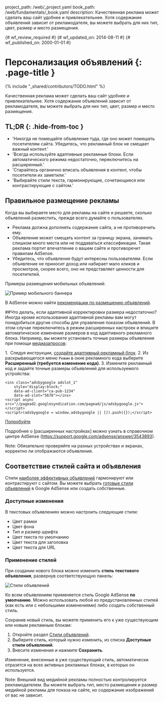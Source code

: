 project_path: /web/_project.yaml
book_path: /web/fundamentals/_book.yaml
description: Качественная реклама может сделать ваш сайт удобнее и привлекательнее. Хотя содержание объявлений зависит от рекламодателя, вы можете выбрать для них тип, цвет, размер и место размещения.

{# wf_review_required #}
{# wf_updated_on: 2014-08-11 #}
{# wf_published_on: 2000-01-01 #}

# Персонализация объявлений {: .page-title }

{% include "_shared/contributors/TODO.html" %}



Качественная реклама может сделать ваш сайт удобнее и привлекательнее. Хотя содержание объявлений зависит от рекламодателя, вы можете выбрать для них тип, цвет, размер и место размещения.



## TL;DR {: .hide-from-toc }
- 'Никогда не помещайте объявление туда, где оно может помешать посетителям сайта. Убедитесь, что рекламный блок не смещает важный контент.'
- 'Всегда используйте адаптивные рекламные блоки. Если автоматического режима недостаточно, переключитесь на расширенный.'
- 'Старайтесь органично вписать объявления в контент, чтобы посетители их заметили.'
- 'Выбирайте стили текста, гармонирующие, сочетающиеся или контрастирующие с сайтом.'


## Правильное размещение рекламы

Когда вы выбираете место для рекламы на сайте
и решаете, сколько объявлений разместить, прежде всего думайте о пользователях.

* Реклама должна дополнять содержание сайта, а не противоречить ему.
* Объявление может смещать контент за границу экрана, занимать слишком много места или не поддаваться классификации. Такая реклама портит впечатление о вашем сайте и противоречит правилам AdSense.
* Убедитесь, что объявления будут интересны пользователям. Если объявление не приносит доход или набирает мало кликов и просмотров, скорее всего, оно не представляет ценности для посетителей.

Примеры размещения мобильных объявлений:

<img src="images/mobile_ads_placement.png" class="center" alt="Пример мобильного баннера">

В AdSense можно найти 
[рекомендации по размещению объявлений](https://support.google.com/adsense/answer/1282097).


##Что делать, если адаптивной корректировки размера недостаточно?
Иногда кроме использования адаптивной рекламы вам могут понадобиться другие способы для управления показом объявлений.  В этом случае переключитесь в режим расширенных настроек и впишите автоматическое изменение размеров в код адаптивного рекламного блока. 
Например, вы можете установить точные размеры объявления при помощи [медиазапросов]({{site.fundamentals}}/layouts/rwd-fundamentals/use-media-queries.html):

1. Следуя инструкции, [создайте адаптивный рекламный блок]({{site.fundamentals}}/monetization/ads/include-ads.html#create-ad-units).
2. Из раскрывающегося меню `Режим` в окне рекламного кода выберите <strong>Расширенный (требуется изменение кода)</strong>.
3. Измените рекламный код и задайте точные размеры объявлений для используемого устройства:


    <ins class="adsbygoogle adslot_1"
        style="display:block;"
        data-ad-client="ca-pub-1234"
        data-ad-slot="5678"></ins>
    <script async src="//pagead2.googlesyndication.com/pagead/js/adsbygoogle.js"></script>
    <script>(adsbygoogle = window.adsbygoogle || []).push({});</script>
    

<a href="https://googlesamples.github.io/web-fundamentals/samples/../fundamentals/discovery-and-distribution/monetization/ads/customize.html">  Попробуйте</a>

Подробнее о [расширенных настройках] можно узнать в справочном центре AdSense (https://support.google.com/adsense/answer/3543893).

<!-- TODO: Verify note type! -->
Note: Обязательно проверяйте на разных устройствах и экранах, корректно ли отображаются объявления.

## Соответствие стилей сайта и объявления

Стили [наиболее эффективных объявлений](https://support.google.com/adsense/answer/17957) гармонируют или контрастируют с сайтом. Вы можете выбрать [готовые стили объявлений](https://support.google.com/adsense/answer/6002585) в Google AdSense или создать собственные.

### Доступные изменения

В текстовых объявлениях можно настроить следующие стили:

* Цвет рамки
* Цвет фона
* Тип и размер шрифта
* Цвет текста по умолчанию
* Цвет текста для заголовка
* Цвет текста для URL

### Применение стилей

При создании нового блока можно изменить <strong>стиль текстового объявления</strong>, развернув соответствующую панель:

<img src="images/customize.png" class="center" alt="Стили объявлений">

Ко всем объявлениям применяется стиль Google AdSense <strong>по умолчанию</strong>.  Можно использовать любой из предустановленных стилей (как есть или с небольшими изменениями) либо создать собственный стиль.

Сохранив новый стиль, вы можете применить его к уже существующим или 
новым рекламным блокам:

1. Откройте раздел [Стили объявлений](https://www.google.com/adsense/app#myads-springboard/view=AD_STYLES).
2. Выберите стиль, который нужно изменить, из списка <strong>Доступные стили объявлений</strong>.
3. Внесите изменения и нажмите <strong>Сохранить</strong>.

Изменения, внесенные в уже существующий стиль, автоматически отразятся на всех активных рекламных блоках, в которых он используется.

<!-- TODO: Verify note type! -->
Note: Внешний вид медийной рекламы полностью контролируется рекламодателем. Вы можете выбрать тип, место размещения и размер медийной рекламы для показа на сайте, но содержание изображений от вас не зависит.


